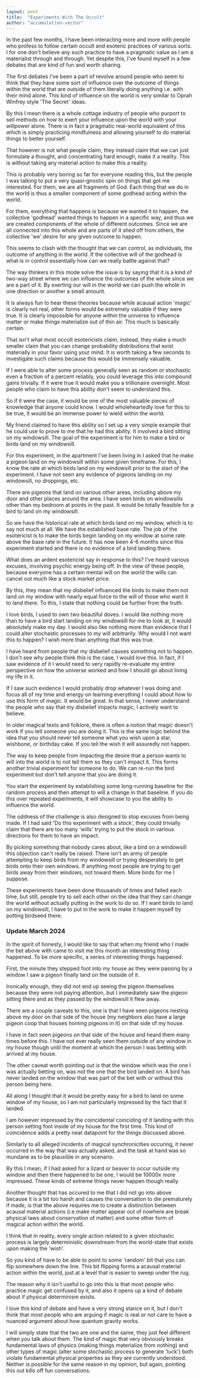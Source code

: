 ```yaml
---
layout: post
title:  "Experiments With The Occult"
author: "accumulation-vector"
---
```


In the past few months, I have been interacting more and more with people who profess to follow certain occult and esoteric practices of various sorts. I for one don't believe any such practice to have a pragmatic value as I am a materialist through and through. Yet despite this, I've found myself in a few debates that are kind of fun and worth sharing.

The first debates I've been a part of revolve around people who seem to think that they have some sort of influence over the outcome of things within the world that are outside of them literally doing anything i.e. with their mind alone. This kind of influence on the world is very similar to Oprah Winfrey style 'The Secret' ideas. 

By this I mean there is a whole cottage industry of people who purport to sell methods on how to exert your influence upon the world with your willpower alone. There is in fact a pragmatic real-world equivalent of this which is simply practicing mindfulness and allowing yourself to do material things to better yourself.

That however is not what people claim, they instead claim that we can just formulate a thought, and concentrating hard enough, make it a reality. This is without taking any material action to make this a reality.

This is probably very boring so far for everyone reading this, but the people I was talking to put a very quasi-gnostic spin on things that got me interested. For them, we are all fragments of God. Each thing that we do in the world is thus a smaller component of some godhead acting within the world.

For them, everything that happens is because we wanted it to happen, the collective 'godhead' wanted things to happen in a specific way, and thus we are created components of the whole of different outcomes. Since we are all connected into this whole and are parts of it shed off from others, the collective 'we' desire for any given outcome to happen.

This seems to clash with the thought that we can control, as individuals, the outcome of anything in the world. If the collective will of the godhead is what is in control essentially how can we really battle against that?

The way thinkers in this mode solve the issue is by saying that it is a kind of two-way street where we can influence the outcomes of the whole since we are a part of it. By exerting our will in the world we can push the whole in one direction or another a small amount.

It is always fun to hear these theories because while acausal action 'magic' is clearly not real, other forms would be extremely valuable if they were true. It is clearly impossible for anyone within the universe to influence matter or make things materialize out of thin air. This much is basically certain.

That isn't what most occult esotericists claim, instead, they make a much smaller claim that you can change probability distributions that exist materially in your favor using your mind. It is worth taking a few seconds to investigate such claims because this would be immensely valuable.

If I were able to alter some process generally seen as random or stochastic even a fraction of a percent reliably, you could leverage this into compound gains trivially. If it were true it would make you a trillionaire overnight. Most people who claim to have this ability don't seem to understand this.

So if it were the case, it would be one of the most valuable pieces of knowledge that anyone could know. I would wholeheartedly love for this to be true, it would be an immense power to wield within the world.

My friend claimed to have this ability so I set up a very simple example that he could use to prove to me that he had this ability. It involved a bird sitting on my windowsill. The goal of the experiment is for him to make a bird or birds land on my windowsill.

For this experiment, in the apartment I've been living in I asked that he make a pigeon land on my windowsill within some given timeframe. For this, I know the rate at which birds land on my windowsill prior to the start of the experiment. I have not seen any evidence of pigeons landing on my windowsill, no droppings, etc.

There are pigeons that land on various other areas, including above my door and other places around the area. I have seen birds on windowsills other than my bedroom at points in the past. It would be totally feasible for a bird to land on my windowsill.

So we have the historical rate at which birds land on my window, which is to say not much at all. We have the established base rate. The job of the esotericist is to make the birds begin landing on my window at some rate above the base rate in the future. It has now been 4-6 months since this experiment started and there is no evidence of a bird landing there.

What does an ardent esotericist say in response to this? I've heard various excuses, involving psychic energy being off. In the view of these people, because everyone has a certain mental will on the world the wills can cancel out much like a stock market price.

By this, they mean that my disbelief influenced the birds to make them not land on my window with nearly equal force to the will of those who want it to land there. To this, I state that nothing could be further from the truth.

I love birds, I used to own two beautiful doves. I would like nothing more than to have a bird start landing on my windowsill for me to look at, it would absolutely make my day. I would also like nothing more than evidence that I could alter stochastic processes to my will arbitrarily. Why would I not want this to happen? I wish more than anything that this was true.

I have heard from people that my disbelief causes something not to happen. I don't see why people think this is the case, I would love this. In fact, if I saw evidence of it I would need to very rapidly re-evaluate my entire perspective on how the universe worked and how I should go about living my life in it.

If I saw such evidence I would probably drop whatever I was doing and focus all of my time and energy on learning everything I could about how to use this form of magic. It would be great. In that sense, I never understand the people who say that my disbelief impacts magic, I actively want to believe.

In older magical texts and folklore, there is often a notion that magic doesn't work if you tell someone you are doing it. This is the same logic behind the idea that you should never tell someone what you wish upon a star, wishbone, or birthday cake. If you tell the wish it will assuredly not happen.

The way to keep people from impacting the desire that a person wants to will into the world is to not tell them so they can't impact it. This forms another trivial experiment for someone to do. We can re-run the bird experiment but don't tell anyone that you are doing it.

You start the experiment by establishing some long-running baseline for the random process and then attempt to will a change in that baseline. If you do this over repeated experiments, it will showcase to you the ability to influence the world.

The oddness of the challenge is also designed to stop excuses from being made. If I had said 'Do this experiment with a stock', they could trivially claim that there are too many 'wills' trying to put the stock in various directions for them to have an impact. 

By picking something that nobody cares about, like a bird on a windowsill this objection can't really be raised. There isn't an army of people attempting to keep birds from my windowsill or trying desperately to get birds onto their own windows. If anything most people are trying to get birds away from their windows, not toward them. More birds for me I suppose.

These experiments have been done thousands of times and failed each time, but still, people try to sell each other on the idea that they can change the world without actually putting in the work to do so. If I want birds to land on my windowsill, I have to put in the work to make it happen myself by putting birdseed there. 

### Update March 2024

In the spirit of honesty, I would like to say that when my friend who I made the bet above with came to visit me this month an interesting thing happened. To be more specific, a series of interesting things happened. 

First, the minute they stepped foot into my house as they were passing by a window I saw a pigeon finally land on the outside of it. 

Ironically enough, they did not end up seeing the pigeon themselves because they were not paying attention, but I immediately saw the pigeon sitting there and as they passed by the windowsill it flew away.

There are a couple caveats to this, one is that I have seen pigeons nesting above my door on that side of the house (my neighbors also have a large pigeon coop that houses homing pigeons in it) on that side of my house. 

I have in fact seen pigeons on that side of the house and heard them many times before this. I have not ever really seen them outside of any window in my house though until the moment at which the person I was betting with arrived at my house.

The other caveat worth pointing out is that the window which was the one I was actually betting on, was not the one that the bird landed on. A bird has never landed on the window that was part of the bet with or without this person being here. 

All along I thought that it would be pretty easy for a bird to land on some window of my house, so I am not particularly impressed by the fact that it landed. 

I am however impressed by the coincidental coinciding of it landing with this person setting foot inside of my house for the first time. This kind of coincidence adds a pretty neat datapoint for the things discussed above.

Similarly to all alleged incidents of magical synchronicities occuring, it never occurred in the way that was actually asked, and the task at hand was so mundane as to be plausible in any scenario.

By this I mean, if I had asked for a lizard or beaver to occur outside my window and then there happened to be one, I would be 10000x more impressed. These kinds of extreme things never happen though really.

Another thought that has occured to me that I did not go into above because it is a bit too harsh and causes the conversation to die prematurely if made, is that the above requires me to create a distinction between acausal material actions (i.e.make matter appear out of nowhere are break physical laws about conservation of matter) and some other form of magical action within the world. 

I think that in reality, every single action related to a given stochastic process is largely deterministic downstream from the world-state that exists upon making the 'wish'.

So you kind of have to be able to point to some 'random' bit that you can flip somewhere down the line. This bit flipping forms a acausal material action within the world, just at a level that is easier to sweep under the rug. 

The reason why it isn't useful to go into this is that most people who practice magic get confused by it, and also it opens up a kind of debate about if physical determinism exists. 

I love this kind of debate and have a very strong stance on it, but I don't think that most people who are arguing if magic is real or not care to have a nuanced argument about how quantum gravity works.

I will simply state that the two are one and the same, they just feel different when you talk about them. The kind of magic that very obviously breaks fundamental laws of physics (making things materialize from nothing) and other types of magic (alter some stochastic process to generate 'luck') both violate fundamental physical properties as they are currently understood. Neither is possible for the same reason in my opinion, but again, pointing this out kills off fun conversations.



